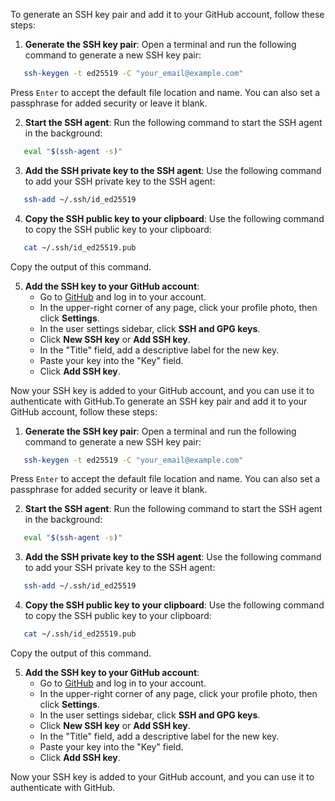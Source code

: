 To generate an SSH key pair and add it to your GitHub account, follow these steps:

1. **Generate the SSH key pair**:
   Open a terminal and run the following command to generate a new SSH key pair:
   
```bash
   ssh-keygen -t ed25519 -C "your_email@example.com"
   ```
   Press `Enter` to accept the default file location and name. You can also set a passphrase for added security or leave it blank.

2. **Start the SSH agent**:
   Run the following command to start the SSH agent in the background:
   
```bash
   eval "$(ssh-agent -s)"
   ```
3. **Add the SSH private key to the SSH agent**:
   Use the following command to add your SSH private key to the SSH agent:
   
```bash
   ssh-add ~/.ssh/id_ed25519
   ```
4. **Copy the SSH public key to your clipboard**:
   Use the following command to copy the SSH public key to your clipboard:
   
```bash
   cat ~/.ssh/id_ed25519.pub
   ```
   Copy the output of this command.

5. **Add the SSH key to your GitHub account**:
   - Go to [GitHub](https://github.com) and log in to your account.
   - In the upper-right corner of any page, click your profile photo, then click **Settings**.
   - In the user settings sidebar, click **SSH and GPG keys**.
   - Click **New SSH key** or **Add SSH key**.
   - In the "Title" field, add a descriptive label for the new key.
   - Paste your key into the "Key" field.
   - Click **Add SSH key**.

Now your SSH key is added to your GitHub account, and you can use it to authenticate with GitHub.To generate an SSH key pair and add it to your GitHub account, follow these steps:

1. **Generate the SSH key pair**:
   Open a terminal and run the following command to generate a new SSH key pair:
   
```bash
   ssh-keygen -t ed25519 -C "your_email@example.com"
   ```
   Press `Enter` to accept the default file location and name. You can also set a passphrase for added security or leave it blank.

2. **Start the SSH agent**:
   Run the following command to start the SSH agent in the background:
   
```bash
   eval "$(ssh-agent -s)"
   ```
3. **Add the SSH private key to the SSH agent**:
   Use the following command to add your SSH private key to the SSH agent:
   
```bash
   ssh-add ~/.ssh/id_ed25519
   ```
4. **Copy the SSH public key to your clipboard**:
   Use the following command to copy the SSH public key to your clipboard:
   
```bash
   cat ~/.ssh/id_ed25519.pub
   ```
   Copy the output of this command.

5. **Add the SSH key to your GitHub account**:
   - Go to [GitHub](https://github.com) and log in to your account.
   - In the upper-right corner of any page, click your profile photo, then click **Settings**.
   - In the user settings sidebar, click **SSH and GPG keys**.
   - Click **New SSH key** or **Add SSH key**.
   - In the "Title" field, add a descriptive label for the new key.
   - Paste your key into the "Key" field.
   - Click **Add SSH key**.

Now your SSH key is added to your GitHub account, and you can use it to authenticate with GitHub.